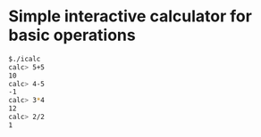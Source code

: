 # Simple interactive calculator for basic operations

```bash
$./icalc
calc> 5+5
10
calc> 4-5
-1
calc> 3*4
12
calc> 2/2
1
```
